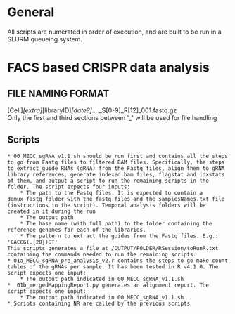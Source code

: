 # General
All scripts are numerated in order of execution, and are built to be run in a SLURM queueing system.

# FACS based CRISPR data analysis
## FILE NAMING FORMAT
[Cell]_[extra]_[libraryID]_[date?]_...._S[0-9]_R[12]_001.fastq.gz  
Only the first and third sections between '\_' will be used for file handling

## Scripts
    * 00_MECC_sgRNA_v1.1.sh should be run first and contains all the steps to go from Fastq files to filtered BAM files. Specifically, the steps to extract guide RNAs (gRNA) from the Fastq files, align them to gRNA library references, generate indexed bam files, flagstat and idxstats of them, and output a script to run the remaining scripts in the folder. The script expects four inputs:
        * The path to the Fastq files. It is expected to contain a demux_fastq folder with the fastq files and the samplesNames.txt file (instructions in the script). Temporal analysis folders will be created in it during the run
        * The output path
        * The base name (with full path) to the folder containing the reference genomes for each of the libraries.
        * The pattern to extract the guides from the Fastq files. E.g.: 'CACCG(.{20})GT'
    This scripts generates a file at /OUTPUT/FOLDER/RSession/toRunR.txt containing the commands needed to run the remaining scripts.
    * 01a_MECC_sgRNA_pre_analysis_v2.r contains the steps to go make count tables of the gRNAs per sample. It has been tested in R v4.1.0. The script expects one input:
        * The output path indicated in 00_MECC_sgRNA_v1.1.sh
    *  01b_mergedMappingReport.py generates an alignment report. The script expects one input:
        * The output path indicated in 00_MECC_sgRNA_v1.1.sh
    * Scripts containing NR are called by the previous scripts

